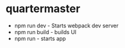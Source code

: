 # quartermaster

* npm run dev - Starts webpack dev server
* npm run build - builds UI
* npm run - starts app
